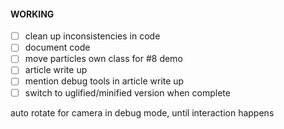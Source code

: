 #### WORKING

- [ ] clean up inconsistencies in code
- [ ] document code
- [ ] move particles own class for #8 demo
- [ ] article write up
 - [ ] mention debug tools in article write up
- [ ] switch to uglified/minified version when complete

auto rotate for camera in debug mode, until interaction happens
